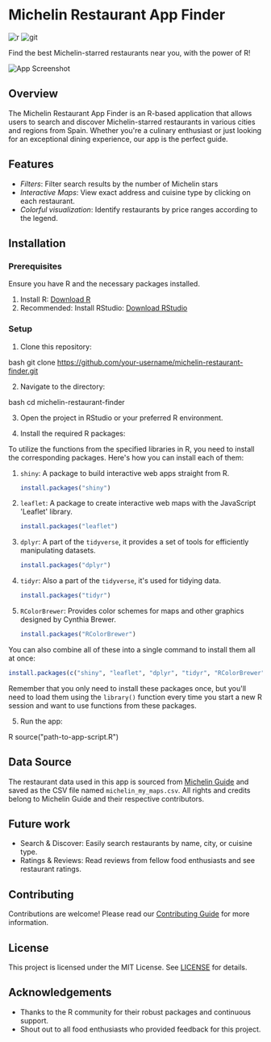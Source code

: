 # Michelin Restaurant App Finder
![r](https://img.shields.io/badge/R-276DC3?style=for-the-badge&logo=r&logoColor=white)
![git](https://img.shields.io/badge/GIT-E44C30?style=for-the-badge&logo=git&logoColor=white)

Find the best Michelin-starred restaurants near you, with the power of R!

![App Screenshot]()

## Overview

The Michelin Restaurant App Finder is an R-based application that allows users to search and discover Michelin-starred restaurants in various cities and regions from Spain. Whether you're a culinary enthusiast or just looking for an exceptional dining experience, our app is the perfect guide.

## Features

- *Filters*: Filter search results by the number of Michelin stars
- *Interactive Maps*: View exact address and cuisine type by clicking on each restaurant.
- *Colorful visualization*: Identify restaurants by price ranges according to the legend.

## Installation

### Prerequisites

Ensure you have R and the necessary packages installed.

1. Install R: [Download R](https://cran.r-project.org/)
2. Recommended: Install RStudio: [Download RStudio](https://rstudio.com/products/rstudio/download/)

### Setup

1. Clone this repository:

bash
git clone https://github.com/your-username/michelin-restaurant-finder.git


2. Navigate to the directory:

bash
cd michelin-restaurant-finder


3. Open the project in RStudio or your preferred R environment.

4. Install the required R packages:

To utilize the functions from the specified libraries in R, you need to install the corresponding packages. Here's how you can install each of them:

1. `shiny`: A package to build interactive web apps straight from R.
   ```R
   install.packages("shiny")
   ```

2. `leaflet`: A package to create interactive web maps with the JavaScript 'Leaflet' library.
   ```R
   install.packages("leaflet")
   ```

3. `dplyr`: A part of the `tidyverse`, it provides a set of tools for efficiently manipulating datasets.
   ```R
   install.packages("dplyr")
   ```

4. `tidyr`: Also a part of the `tidyverse`, it's used for tidying data.
   ```R
   install.packages("tidyr")
   ```

5. `RColorBrewer`: Provides color schemes for maps and other graphics designed by Cynthia Brewer.
   ```R
   install.packages("RColorBrewer")
   ```

You can also combine all of these into a single command to install them all at once:
```R
install.packages(c("shiny", "leaflet", "dplyr", "tidyr", "RColorBrewer"))
```

Remember that you only need to install these packages once, but you'll need to load them using the `library()` function every time you start a new R session and want to use functions from these packages.


5. Run the app:

R
source("path-to-app-script.R")


## Data Source

The restaurant data used in this app is sourced from [Michelin Guide](https://guide.michelin.com/) and saved as the CSV file named `michelin_my_maps.csv`. All rights and credits belong to Michelin Guide and their respective contributors.

## Future work

- Search & Discover: Easily search restaurants by name, city, or cuisine type.
- Ratings & Reviews: Read reviews from fellow food enthusiasts and see restaurant ratings.

## Contributing

Contributions are welcome! Please read our [Contributing Guide](./CONTRIBUTING.md) for more information.

## License

This project is licensed under the MIT License. See [LICENSE](./LICENSE) for details.

## Acknowledgements

- Thanks to the R community for their robust packages and continuous support.
- Shout out to all food enthusiasts who provided feedback for this project.
